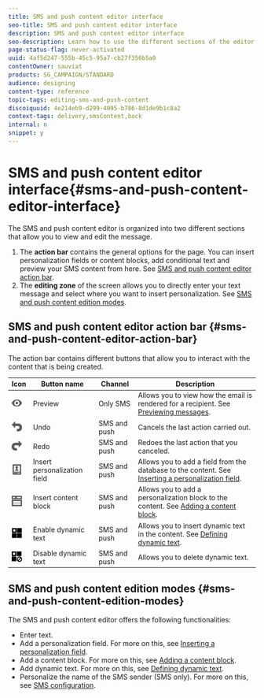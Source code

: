 ```yaml
---
title: SMS and push content editor interface
seo-title: SMS and push content editor interface
description: SMS and push content editor interface
seo-description: Learn how to use the different sections of the editor to modify your SMS and push content.
page-status-flag: never-activated
uuid: 4af5d247-555b-45c5-95a7-cb27f356b5a0
contentOwner: sauviat
products: SG_CAMPAIGN/STANDARD
audience: designing
content-type: reference
topic-tags: editing-sms-and-push-content
discoiquuid: 4e214eb9-d299-4095-b786-8d1de9b1c8a2
context-tags: delivery,smsContent,back
internal: n
snippet: y
---
```


# SMS and push content editor interface{#sms-and-push-content-editor-interface}

The SMS and push content editor is organized into two different sections that allow you to view and edit the message.

1. The **action bar** contains the general options for the page. You can insert personalization fields or content blocks, add conditional text and preview your SMS content from here. See [SMS and push content editor action bar](../../designing/using/sms-and-push-content-editor-interface.md#sms-and-push-content-editor-action-bar).
1. The **editing zone** of the screen allows you to directly enter your text message and select where you want to insert personalization. See [SMS and push content edition modes](../../designing/using/sms-and-push-content-editor-interface.md#sms-and-push-content-edition-modes).

## SMS and push content editor action bar {#sms-and-push-content-editor-action-bar}

The action bar contains different buttons that allow you to interact with the content that is being created.

<table> 
 <thead> 
  <tr> 
   <th> Icon<br /> </th> 
   <th> Button name<br /> </th> 
   <th> Channel<br /> </th> 
   <th> Description<br /> </th> 
  </tr> 
 </thead> 
 <tbody> 
  <tr> 
   <td> <img height="21px" src="assets/viewon_darkgrey-24px.png" /> <br /> </td> 
   <td> <span class="uicontrol">Preview</span> <br /> </td> 
   <td> Only SMS<br /> </td> 
   <td> Allows you to view how the email is rendered for a recipient. See <a href="../../sending/using/previewing-messages.md">Previewing messages</a>.<br /> </td> 
  </tr> 
  <tr> 
   <td> <img height="21px" src="assets/undo_darkgrey-24px.png" /> <br /> </td> 
   <td> <span class="uicontrol">Undo</span> <br /> </td> 
   <td> SMS and push<br /> </td> 
   <td> Cancels the last action carried out.<br /> </td> 
  </tr> 
  <tr> 
   <td> <img height="21px" src="assets/redo_darkgrey-24px.png" /> <br /> </td> 
   <td> <span class="uicontrol">Redo</span> <br /> </td> 
   <td> SMS and push<br /> </td> 
   <td> Redoes the last action that you canceled.<br /> </td> 
  </tr> 
  <tr> 
   <td> <img height="21px" src="assets/personalization_field_darkgrey-24px.png" /> <br /> </td> 
   <td> <span class="uicontrol">Insert personalization field</span> <br /> </td> 
   <td> SMS and push<br /> </td> 
   <td> Allows you to add a field from the database to the content. See <a href="../../designing/using/inserting-a-personalization-field.md" target="_blank">Inserting a personalization field</a>.<br /> </td> 
  </tr> 
  <tr> 
   <td> <img height="21px" src="assets/personalization_block_darkgrey-24px.png" /> <br /> </td> 
   <td> <span class="uicontrol">Insert content block</span> <br /> </td> 
   <td> SMS and push<br /> </td> 
   <td> Allows you to add a personalization block to the content. See <a href="../../designing/using/adding-a-content-block.md" target="_blank">Adding a content block</a>.<br /> </td> 
  </tr> 
  <tr> 
   <td> <img height="21px" src="assets/dynamiccontent_24px.png" /> <br /> </td> 
   <td> <span class="uicontrol">Enable dynamic text</span> <br /> </td> 
   <td> SMS and push<br /> </td> 
   <td> Allows you to insert dynamic text in the content. See <a href="../../designing/using/defining-dynamic-text.md" target="_blank">Defining dynamic text</a>.<br /> </td> 
  </tr> 
  <tr> 
   <td> <img height="21px" src="assets/dynamiccontentdisable_24px.png" /> <br /> </td> 
   <td> <span class="uicontrol">Disable dynamic text</span> <br /> </td> 
   <td> SMS and push<br /> </td> 
   <td> Allows you to delete dynamic text.<br /> </td> 
  </tr> 
 </tbody> 
</table>

## SMS and push content edition modes {#sms-and-push-content-edition-modes}

The SMS and push content editor offers the following functionalities:

* Enter text.
* Add a personalization field. For more on this, see [Inserting a personalization field](../../designing/using/inserting-a-personalization-field.md).
* Add a content block. For more on this, see [Adding a content block](../../designing/using/adding-a-content-block.md).
* Add dynamic text. For more on this, see [Defining dynamic text](../../designing/using/defining-dynamic-text.md).
* Personalize the name of the SMS sender (SMS only). For more on this, see [SMS configuration](../../administration/using/configuring-sms-channel.md#configuring-sms-properties).


